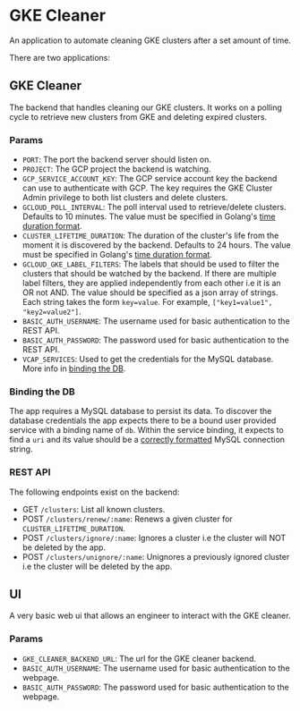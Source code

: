 # GKE Cleaner

An application to automate cleaning GKE clusters after a set amount of time.

There are two applications:

## GKE Cleaner

The backend that handles cleaning our GKE clusters. It works on a polling cycle
to retrieve new clusters from GKE and deleting expired clusters.

### Params

* `PORT`: The port the backend server should listen on.
* `PROJECT`: The GCP project the backend is watching.
* `GCP_SERVICE_ACCOUNT_KEY`: The GCP service account key the backend can use to
  authenticate with GCP. The key requires the GKE Cluster Admin privilege to
  both list clusters and delete clusters.
* `GCLOUD_POLL_INTERVAL`: The poll interval used to retrieve/delete clusters.
  Defaults to 10 minutes. The value must be specified in Golang's [time duration
  format](https://golang.org/pkg/time/#ParseDuration).
* `CLUSTER_LIFETIME_DURATION`: The duration of the cluster's life from the
  moment it is discovered by the backend. Defaults to 24 hours. The value must
  be specified in Golang's [time duration
  format](https://golang.org/pkg/time/#ParseDuration).
* `GCLOUD_GKE_LABEL_FILTERS`: The labels that should be used to filter the
  clusters that should be watched by the backend. If there are multiple label
  filters, they are applied independently from each other i.e it is an OR not
  AND. The value should be specified as a json array of strings. Each string
  takes the form `key=value`. For example, `["key1=value1", "key2=value2"]`.
* `BASIC_AUTH_USERNAME`: The username used for basic authentication to the REST
  API.
* `BASIC_AUTH_PASSWORD`: The password used for basic authentication to the REST
  API.
* `VCAP_SERVICES`: Used to get the credentials for the MySQL database. More info
  in [binding the DB](#binding-the-db).

### Binding the DB

The app requires a MySQL database to persist its data. To discover the database
credentials the app expects there to be a bound user provided service with a
binding name of `db`. Within the service binding, it expects to find a `uri` and
its value should be a [correctly
formatted](https://github.com/go-sql-driver/mysql#dsn-data-source-name) MySQL
connection string.


### REST API

The following endpoints exist on the backend:

* GET `/clusters`: List all known clusters.
* POST `/clusters/renew/:name`: Renews a given cluster for
  `CLUSTER_LIFETIME_DURATION`.
* POST `/clusters/ignore/:name`: Ignores a cluster i.e the cluster will NOT be
  deleted by the app.
* POST `/clusters/unignore/:name`: Unignores a previously ignored cluster i.e
  the cluster will be deleted by the app.

## UI

A very basic web ui that allows an engineer to interact with the GKE cleaner.

### Params

* `GKE_CLEANER_BACKEND_URL`: The url for the GKE cleaner backend.
* `BASIC_AUTH_USERNAME`: The username used for basic authentication to the
  webpage.
* `BASIC_AUTH_PASSWORD`: The password used for basic authentication to the
  webpage.
